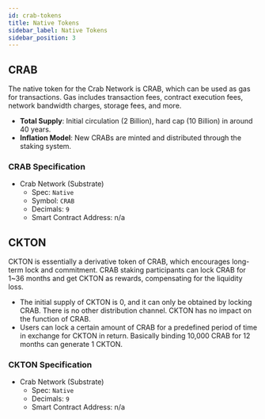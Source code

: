 ```yaml
---
id: crab-tokens
title: Native Tokens
sidebar_label: Native Tokens
sidebar_position: 3
---
```


## CRAB

The native token for the Crab Network is CRAB, which can be used as gas for transactions. Gas  includes transaction fees, contract execution fees, network bandwidth charges, storage fees, and more.

- **Total Supply**: Initial circulation (2 Billion), hard cap (10 Billion) in around 40 years.
- **Inflation Model**: New CRABs are minted and distributed through the staking system.

### CRAB Specification

- Crab Network (Substrate)
    - Spec: `Native`
    - Symbol: `CRAB`
    - Decimals: `9`
    - Smart Contract Address: n/a

## CKTON

CKTON is essentially a derivative token of CRAB, which encourages long-term lock and commitment. CRAB staking participants can lock CRAB for 1~36 months and get CKTON as rewards, compensating for the liquidity loss.

- The initial supply of CKTON is 0, and it can only be obtained by locking CRAB. There is no other distribution channel. CKTON has no impact on the function of CRAB.
- Users can lock a certain amount of CRAB for a predefined period of time in exchange for CKTON in return. Basically binding 10,000 CRAB for 12 months can generate 1 CKTON.

### CKTON Specification

- Crab Network (Substrate)
    - Spec: `Native`
    - Decimals: `9`
    - Smart Contract Address: n/a